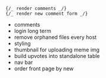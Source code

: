     {/_ render comments _/}
    {/_ render new comment form _/}


-   comments
-   login long term
-   remove orphaned files every host
-   styling
-   thumbnail for uploading meme img
-   build upvotes into standalone table
-   nav bar
-   order front page by new